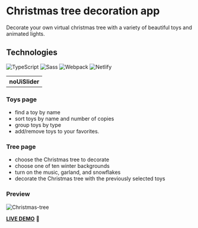 # Christmas tree decoration app
Decorate your own virtual christmas tree with a variety of beautiful toys and animated lights.

## Technologies
![TypeScript](https://img.shields.io/badge/TypeScript-3178C6.svg?style=for-the-badge&logo=TypeScript&logoColor=white)
![Sass](https://img.shields.io/badge/Sass-CC6699.svg?style=for-the-badge&logo=Sass&logoColor=white)
![Webpack](https://img.shields.io/badge/Webpack-8DD6F9.svg?style=for-the-badge&logo=Webpack&logoColor=black)
![Netlify](https://img.shields.io/badge/Netlify-00C7B7.svg?style=for-the-badge&logo=Netlify&logoColor=white)
<table><tr><th valign="center">noUiSlider</th></tr></table>

### Toys page
- find a toy by name
- sort toys by name and number of copies
- group toys by type
- add/remove toys to your favorites.

### Tree page
- choose the Christmas tree to decorate
- choose one of ten winter backgrounds
- turn on the music, garland, and snowflakes
- decorate the Christmas tree with the previously selected toys

### Preview
![Christmas-tree](https://user-images.githubusercontent.com/47517329/209436432-78b8cda4-84fc-4ade-8652-36142e594576.gif)


[**LIVE DEMO**](https://christmas-tree-decoration.netlify.app/) :eyes:
